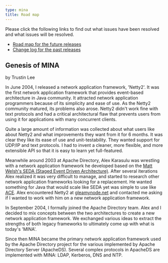 ```yaml
---
type: mina
title: Road map
---
```


Please click the following links to find out what issues have been resolved and what issues will be resolved.

* [Road map for the future releases](http://issues.apache.org/jira/browse/DIRMINA?report=com.atlassian.jira.plugin.system.project:roadmap-panel&subset=-1)
* [Change log for the past releases](http://issues.apache.org/jira/browse/DIRMINA?report=com.atlassian.jira.plugin.system.project:changelog-panel&subset=-1)

## Genesis of MINA

by Trustin Lee 

In June 2004, I released a network application framework, 'Netty2'. It was the first network application framework that provides event-based architecture in Java community. It attracted network application programmers because of its simplicity and ease of use. As the Netty2 community matured, its problems also arose. Netty2 didn't work fine with text protocols and had a critical architectural flaw that prevents users from using it for applications with many concurrent clients.

Quite a large amount of information was collected about what users like about Netty2 and what improvements they want from it for 6 months. It was clear they like its ease of use and unit-testability. They wanted support for UDP/IP and text protocols. I had to invent a cleaner, more flexible, and more extensible API so that it is easy to learn yet full-featured.

Meanwhile around 2003 at Apache Directory, Alex Karasulu was wrestling with a network application framework he developed based on the [Matt Welsh's SEDA (Staged Event Driven Architecture)](http://www.eecs.harvard.edu/~mdw/proj/seda/).  After several iterations Alex realized it was very difficult to manage, and started to research other network application frameworks looking for a replacement.  He wanted something for Java that would scale like SEDA yet was simple to use like [ACE](http://www.cs.wustl.edu/~schmidt/ACE.html).  Alex encountered Netty2 at [gleamynode.net](http://gleamynode.net/) and contacted me asking if I wanted to work with him on a new network application framework.

In September 2004, I formally joined the Apache Directory team.  Alex and I decided to mix concepts between the two architectures to create a new network application framework.  We exchanged various ideas to extract the strengths of both legacy frameworks to ultimately come up with what is today's 'MINA'.

Since then MINA became the primary network application framework used by the Apache Directory project for the various implemented by Apache Directory Server (ApacheDS). Several complex protocols in ApacheDS are implemented with MINA: LDAP, Kerberos, DNS and NTP.
